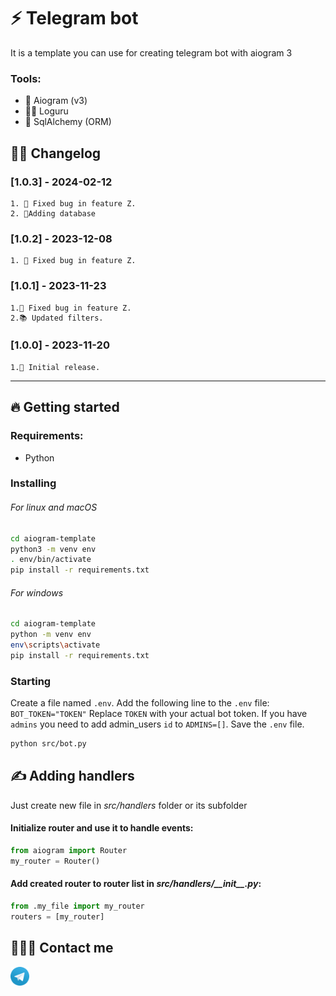 # ⚡ Telegram bot

It is a template you can use for creating telegram bot with aiogram 3

### Tools:

- 💪 Aiogram (v3)
- 🤹🏽 Loguru
- 📔 SqlAlchemy (ORM)
## 🧑‍💻 Changelog

### [1.0.3] - 2024-02-12
    1. 🐛 Fixed bug in feature Z.
    2. 📑Adding database
### [1.0.2] - 2023-12-08
    1. 🐛 Fixed bug in feature Z.

### [1.0.1] - 2023-11-23
    1.🐛 Fixed bug in feature Z.
    2.📚 Updated filters.

### [1.0.0] - 2023-11-20
    1.🎉 Initial release.

---

## 🔥 Getting started

### Requirements:

- Python

### Installing

###### For linux and macOS

```bash
cd aiogram-template
python3 -m venv env
. env/bin/activate
pip install -r requirements.txt
```

###### For windows

```bash
cd aiogram-template
python -m venv env
env\scripts\activate
pip install -r requirements.txt
```

### Starting

Create a file named `.env`.
Add the following line to the `.env` file: `BOT_TOKEN="TOKEN"`
Replace `TOKEN` with your actual bot token. If you have `admins` you need to add admin_users `id` to `ADMINS=[]`.
Save the `.env` file.
```bash
python src/bot.py
```

## ✍ Adding handlers

Just create new file in _src/handlers_ folder or its subfolder

#### Initialize router and use it to handle events:

```python
from aiogram import Router
my_router = Router()
```

#### Add created router to router list in _src/handlers/\_\_init\_\_.py_:

```python
from .my_file import my_router
routers = [my_router]
```

## 🙋🏽‍♂️ Contact me

[<img width="30px" title="lleballex | Telegram" src="https://raw.githubusercontent.com/github/explore/main/topics/telegram/telegram.png">](https://t.me/makhmud_dev)

